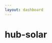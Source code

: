 ```yaml
---
layout: dashboard
---
```


# hub-solar

<div style="margin: 0; padding: 0; display: flex; justify-content: center; align-items: center; height: 100vh;">

<canvas id="barChart" width="100" height="100"></canvas>

<script>
    // Data for the chart
    var chartData = {
        labels: [],
        datasets: [{
            label: 'Time/Date',
            data: [],
            borderWidth: 1
        }]
    };

    // Use the Fetch API to load the JSON file for today's data
    fetch('plant_data/today.json')
    .then(response => {
        // Check if the response is successful
        if (!response.ok) {
        throw new Error('Network response was not ok ' + response.statusText);
        }
        return response.json(); // Parse the JSON in the response
    })
    .then(data => {
        // Select the HTML element by ID and set its content
        chartData.labels = "00:00";
        chartData.datasets[0].data = [0];
    })
    .catch(error => {
        // Handle any errors that occurred during the fetch
        console.error('Fetching and parsing data error', error);
    });

    // Configuration for the chart
    const config = {
        type: 'bar',
        data: chartData,
        options: {
            responsive: true, // Makes the chart responsive to window size
            maintainAspectRatio: false, // Allows chart to stretch in height
            layout: {
                padding: { // Add padding around the canvas
                    top: 50,
                    right: 50,
                    bottom: 50,
                    left: 50
                }
            },
            indexAxis: 'x',
            scales: {
                x: {
                    grid: {
                        display: false // Removes the gridlines on the x-axis
                    }
                },
                y: {
                    grid: {
                        display: false // Removes the gridlines on the y-axis
                    }
                }
            },
            barPercentage: 0.95,
            categoryPercentage: 1.0
        }
    };

    // Initialize the chart
    const myBarChart = new Chart(
        document.getElementById('barChart'),
        config
    );
</script>

</div>